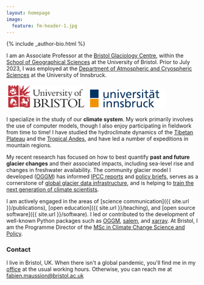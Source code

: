 ```yaml
---
layout: homepage
image:
  feature: fm-header-1.jpg
---
```


<footer role="contentinfo">
  <div class="article-author-bottom">
    {% include _author-bio.html %}
  </div>
</footer>

I am an Associate Professor at the [Bristol Glaciology Centre](http://www.bristol.ac.uk/geography/research/bgc), within the [School of Geographical Sciences](http://www.bristol.ac.uk/geography) at the University of Bristol. Prior to July 2023, I was employed at the [Department of Atmospheric and Cryospheric Sciences](http://acinn.uibk.ac.at) at the University of Innsbruck.

<a href="http://www.bristol.ac.uk"><img src="images/uob_logo.png" alt="UoB Logo" style="width:200px;margin: 5px 5px 5px 5px;"></a>
<a href="https://www.uibk.ac.at/en/"><img src="images/uibk_logo.png" alt="ACINN Logo" style="width:200px;margin: 5px 5px 5px 5px;"></a>

I specialize in the study of our **climate system**. My work primarily involves the use of computer models, though I also enjoy participating in fieldwork from time to time!
I have studied the hydroclimate dynamics of the [Tibetan Plateau](https://www.tu.berlin/en/klima/research/regional-climatology/high-asia/dynrg-tip) and the [Tropical Andes](https://agroclim-huaraz.info), and have led a number of expeditions in mountain regions.

My recent research has focused on how to best quantify **past and future glacier changes** and their associated impacts, including sea-level rise and changes in freshwater availability. The community glacier model I developed ([OGGM](http://oggm.org)) has informed [IPCC reports](https://www.ipcc.ch/report/ar6/wg1/) and [policy briefs](https://iccinet.org/statecryo23), serves as a cornerstone of [global glacier data infrastructure](https://docs.oggm.org/en/stable/shop.html), and is helping to [train the next generation of climate scientists](https://edu.oggm.org).

I am actively engaged in the areas of [science communication]({{ site.url }}/publications), [open education]({{ site.url }}/teaching), and [open source software]({{ site.url }}/software). I led or contributed to the development of well-known Python packages such as [OGGM](http://oggm.org), [salem](https://salem.readthedocs.io), and [xarray](https://xarray.dev). At Bristol, I am the Programme Director of the [MSc in Climate Change Science and Policy](https://www.bristol.ac.uk/study/postgraduate/taught/msc-climate-change-science-and-policy).

### Contact

<p>
I live in Bristol, UK. When there isn't a global pandemic, you'll find me in my <a href="https://www.bristol.ac.uk/people/person/Fabien-Maussion-1af08aa4-9b2a-4a83-bba7-95c10b97ee1e/">office</a> at the usual
working hours.  Otherwise, you can reach me at <u><span id="obf"><script>document.getElementById("obf").innerHTML="<n uers=\"znvygb:snovra.znhffvba@oevfgby.np.hx?fhowrpg=Pbagnpg\" gnetrg=\"_oynax\">snovra.znhffvba@oevfgby.np.hx</n>".replace(/[a-zA-Z]/g,function(c){return String.fromCharCode((c<="Z"?90:122)>=(c=c.charCodeAt(0)+13)?c:c-26);});document.body.appendChild(eo);</script>
<noscript><span style="unicode-bidi:bidi-override;direction:rtl;">ku.ca.lotsirb@noissuam.neibaf</span></noscript></span></u></p>
